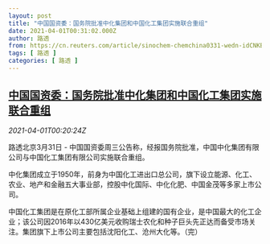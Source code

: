 ```yaml
---
layout: post
title: "中国国资委：国务院批准中化集团和中国化工集团实施联合重组"
date: 2021-04-01T00:31:02.000Z
author: 路透
from: https://cn.reuters.com/article/sinochem-chemchina0331-wedn-idCNKBS2BO3Q9
tags: [ 路透 ]
categories: [ 路透 ]
---
```

<!--1617237062000-->
[中国国资委：国务院批准中化集团和中国化工集团实施联合重组](https://cn.reuters.com/article/sinochem-chemchina0331-wedn-idCNKBS2BO3Q9)
------

<div>
<div><i>2021-04-01T00:20:24Z</i></div><p>路透北京3月31日 - 中国国资委周三公告称，经报国务院批准，中国中化集团有限公司与中国化工集团有限公司实施联合重组。</p><p>中化集团成立于1950年，前身为中国化工进出口总公司，旗下设立能源、化工、农业、地产和金融五大事业部，控股中化国际、中化化肥、中国金茂等多家上市公司。</p><p>中国化工集团是在原化工部所属企业基础上组建的国有企业，是中国最大的化工企业；该公司因2016年以430亿美元收购瑞士农化和种子巨头先正达而备受市场关注。集团旗下上市公司主要包括沈阳化工、沧州大化等。（完）</p>
</div>
